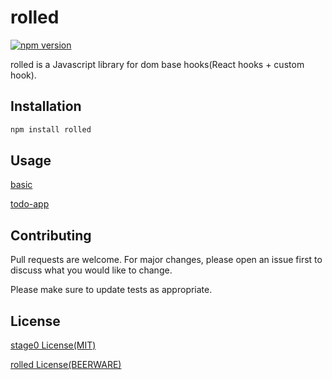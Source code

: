
# rolled
[![npm version](https://badge.fury.io/js/rolled.svg)](https://badge.fury.io/js/rolled)

rolled is a Javascript library for dom base hooks(React hooks + custom hook).

## Installation
```bash
npm install rolled
```

## Usage

[basic](https://github.com/CreeJee/rolled/blob/master/examples/test.html)

[todo-app](https://github.com/CreeJee/rolled-example-app)

## Contributing
Pull requests are welcome. For major changes, please open an issue first to discuss what you would like to change.

Please make sure to update tests as appropriate.

## License
[stage0 License(MIT)](https://github.com/Freak613/stage0/blob/master/LICENSE)

[rolled License(BEERWARE)](https://github.com/CreeJee/rolled/blob/master/LICENSE)
